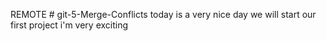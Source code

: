 REMOTE # git-5-Merge-Conflicts
today is a very nice day
we will start our first project
i'm very exciting
